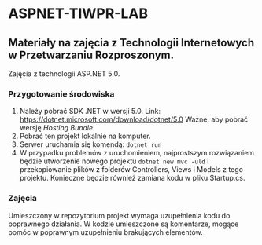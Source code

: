 # ASPNET-TIWPR-LAB
## Materiały na zajęcia z Technologii Internetowych w Przetwarzaniu Rozproszonym.
Zajęcia z technologii ASP.NET 5.0.

### Przygotowanie środowiska
1. Należy pobrać SDK .NET w wersji 5.0. Link: <https://dotnet.microsoft.com/download/dotnet/5.0> 
Ważne, aby pobrać wersję _Hosting_ _Bundle_.
2. Pobrać ten projekt lokalnie na komputer.
3. Serwer uruchamia się komendą: `dotnet run`
4. W przypadku problemów z uruchomieniem, najprostszym rozwiązaniem będzie utworzenie nowego projektu
`dotnet new mvc -uld` i przekopiowanie plików z folderów Controllers, Views i Models z tego projektu.
Konieczne będzie również zamiana kodu w pliku Startup.cs.

### Zajęcia
Umieszczony w repozytorium projekt wymaga uzupełnienia kodu do poprawnego działania.
W kodzie umieszczone są komentarze, mogące pomóc w poprawnym uzupełnieniu brakujących elementów.

